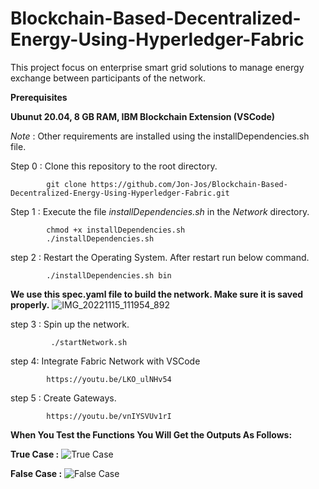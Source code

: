 # Blockchain-Based-Decentralized-Energy-Using-Hyperledger-Fabric
This project focus on enterprise smart grid solutions to manage energy exchange between participants of the network.

**Prerequisites**

**Ubunut 20.04, 8 GB RAM, IBM Blockchain Extension (VSCode)**

*Note* : Other requirements are installed using the installDependencies.sh file. 

Step 0  : Clone this repository to the root directory.
      
            git clone https://github.com/Jon-Jos/Blockchain-Based-Decentralized-Energy-Using-Hyperledger-Fabric.git

Step 1  : Execute the file *installDependencies.sh* in the *Network* directory.

            chmod +x installDependencies.sh 
            ./installDependencies.sh
            
step 2  : Restart the Operating System. After restart run below command.

            ./installDependencies.sh bin  
            
**We use this spec.yaml file to build the network. Make sure it is saved properly.**
![IMG_20221115_111954_892](https://user-images.githubusercontent.com/71092045/202915861-1263b5c1-b9d6-4085-8c8f-c31c45126353.png)        
        
 
step 3 : Spin up the network.
 
             ./startNetwork.sh
             
step 4: Integrate Fabric Network with VSCode 
      
            https://youtu.be/LKO_ulNHv54
            
step 5 : Create Gateways.

            https://youtu.be/vnIYSVUv1rI
            
**When You Test the Functions You Will Get the Outputs As Follows:**


**True Case :**
![True Case](https://user-images.githubusercontent.com/71092045/202915737-1115fca3-1108-44b7-ac1c-79d875be03ee.png)


**False Case :**
![False Case](https://user-images.githubusercontent.com/71092045/202915770-50718270-47db-46f1-ac19-d548c9211bdf.png)

        
